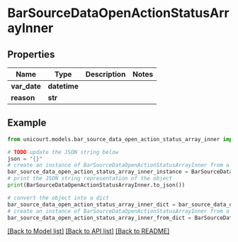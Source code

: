 # BarSourceDataOpenActionStatusArrayInner


## Properties

Name | Type | Description | Notes
------------ | ------------- | ------------- | -------------
**var_date** | **datetime** |  | 
**reason** | **str** |  | 

## Example

```python
from unicourt.models.bar_source_data_open_action_status_array_inner import BarSourceDataOpenActionStatusArrayInner

# TODO update the JSON string below
json = "{}"
# create an instance of BarSourceDataOpenActionStatusArrayInner from a JSON string
bar_source_data_open_action_status_array_inner_instance = BarSourceDataOpenActionStatusArrayInner.from_json(json)
# print the JSON string representation of the object
print(BarSourceDataOpenActionStatusArrayInner.to_json())

# convert the object into a dict
bar_source_data_open_action_status_array_inner_dict = bar_source_data_open_action_status_array_inner_instance.to_dict()
# create an instance of BarSourceDataOpenActionStatusArrayInner from a dict
bar_source_data_open_action_status_array_inner_from_dict = BarSourceDataOpenActionStatusArrayInner.from_dict(bar_source_data_open_action_status_array_inner_dict)
```
[[Back to Model list]](../README.md#documentation-for-models) [[Back to API list]](../README.md#documentation-for-api-endpoints) [[Back to README]](../README.md)


